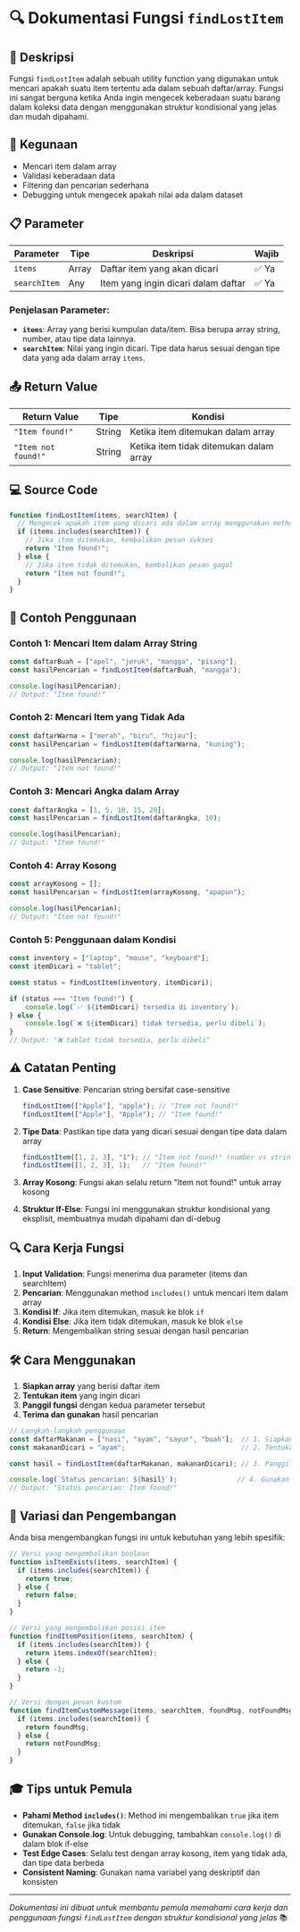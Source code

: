 # 🔍 Dokumentasi Fungsi `findLostItem`

## 📝 Deskripsi

Fungsi `findLostItem` adalah sebuah utility function yang digunakan untuk mencari apakah suatu item tertentu ada dalam sebuah daftar/array. Fungsi ini sangat berguna ketika Anda ingin mengecek keberadaan suatu barang dalam koleksi data dengan menggunakan struktur kondisional yang jelas dan mudah dipahami.

## 🎯 Kegunaan

- Mencari item dalam array
- Validasi keberadaan data
- Filtering dan pencarian sederhana
- Debugging untuk mengecek apakah nilai ada dalam dataset

## 📋 Parameter

| Parameter | Tipe | Deskripsi | Wajib |
|-----------|------|-----------|-------|
| `items` | Array | Daftar item yang akan dicari | ✅ Ya |
| `searchItem` | Any | Item yang ingin dicari dalam daftar | ✅ Ya |

### Penjelasan Parameter:

- **`items`**: Array yang berisi kumpulan data/item. Bisa berupa array string, number, atau tipe data lainnya.
- **`searchItem`**: Nilai yang ingin dicari. Tipe data harus sesuai dengan tipe data yang ada dalam array `items`.

## 📤 Return Value

| Return Value | Tipe | Kondisi |
|--------------|------|---------|
| `"Item found!"` | String | Ketika item ditemukan dalam array |
| `"Item not found!"` | String | Ketika item tidak ditemukan dalam array |

## 💻 Source Code

```javascript
function findLostItem(items, searchItem) {
  // Mengecek apakah item yang dicari ada dalam array menggunakan method includes()
  if (items.includes(searchItem)) {
    // Jika item ditemukan, kembalikan pesan sukses
    return "Item found!";
  } else {
    // Jika item tidak ditemukan, kembalikan pesan gagal
    return "Item not found!";
  }
}
```

## 🚀 Contoh Penggunaan

### Contoh 1: Mencari Item dalam Array String

```javascript
const daftarBuah = ["apel", "jeruk", "mangga", "pisang"];
const hasilPencarian = findLostItem(daftarBuah, "mangga");

console.log(hasilPencarian);
// Output: "Item found!"
```

### Contoh 2: Mencari Item yang Tidak Ada

```javascript
const daftarWarna = ["merah", "biru", "hijau"];
const hasilPencarian = findLostItem(daftarWarna, "kuning");

console.log(hasilPencarian);
// Output: "Item not found!"
```

### Contoh 3: Mencari Angka dalam Array

```javascript
const daftarAngka = [1, 5, 10, 15, 20];
const hasilPencarian = findLostItem(daftarAngka, 10);

console.log(hasilPencarian);
// Output: "Item found!"
```

### Contoh 4: Array Kosong

```javascript
const arrayKosong = [];
const hasilPencarian = findLostItem(arrayKosong, "apapun");

console.log(hasilPencarian);
// Output: "Item not found!"
```

### Contoh 5: Penggunaan dalam Kondisi

```javascript
const inventory = ["laptop", "mouse", "keyboard"];
const itemDicari = "tablet";

const status = findLostItem(inventory, itemDicari);

if (status === "Item found!") {
    console.log(`✅ ${itemDicari} tersedia di inventory`);
} else {
    console.log(`❌ ${itemDicari} tidak tersedia, perlu dibeli`);
}
// Output: "❌ tablet tidak tersedia, perlu dibeli"
```

## ⚠️ Catatan Penting

1. **Case Sensitive**: Pencarian string bersifat case-sensitive
   ```javascript
   findLostItem(["Apple"], "apple"); // "Item not found!"
   findLostItem(["Apple"], "Apple"); // "Item found!"
   ```

2. **Tipe Data**: Pastikan tipe data yang dicari sesuai dengan tipe data dalam array
   ```javascript
   findLostItem([1, 2, 3], "1"); // "Item not found!" (number vs string)
   findLostItem([1, 2, 3], 1);   // "Item found!"
   ```

3. **Array Kosong**: Fungsi akan selalu return "Item not found!" untuk array kosong

4. **Struktur If-Else**: Fungsi ini menggunakan struktur kondisional yang eksplisit, membuatnya mudah dipahami dan di-debug

## 🔍 Cara Kerja Fungsi

1. **Input Validation**: Fungsi menerima dua parameter (items dan searchItem)
2. **Pencarian**: Menggunakan method `includes()` untuk mencari item dalam array
3. **Kondisi If**: Jika item ditemukan, masuk ke blok `if`
4. **Kondisi Else**: Jika item tidak ditemukan, masuk ke blok `else`
5. **Return**: Mengembalikan string sesuai dengan hasil pencarian

## 🛠️ Cara Menggunakan

1. **Siapkan array** yang berisi daftar item
2. **Tentukan item** yang ingin dicari
3. **Panggil fungsi** dengan kedua parameter tersebut
4. **Terima dan gunakan** hasil pencarian

```javascript
// Langkah-langkah penggunaan
const daftarMakanan = ["nasi", "ayam", "sayur", "buah"];  // 1. Siapkan array
const makananDicari = "ayam";                             // 2. Tentukan item

const hasil = findLostItem(daftarMakanan, makananDicari); // 3. Panggil fungsi

console.log(`Status pencarian: ${hasil}`);               // 4. Gunakan hasil
// Output: "Status pencarian: Item found!"
```

## 🔧 Variasi dan Pengembangan

Anda bisa mengembangkan fungsi ini untuk kebutuhan yang lebih spesifik:

```javascript
// Versi yang mengembalikan boolean
function isItemExists(items, searchItem) {
  if (items.includes(searchItem)) {
    return true;
  } else {
    return false;
  }
}

// Versi yang mengembalikan posisi item
function findItemPosition(items, searchItem) {
  if (items.includes(searchItem)) {
    return items.indexOf(searchItem);
  } else {
    return -1;
  }
}

// Versi dengan pesan kustom
function findItemCustomMessage(items, searchItem, foundMsg, notFoundMsg) {
  if (items.includes(searchItem)) {
    return foundMsg;
  } else {
    return notFoundMsg;
  }
}
```

## 🎓 Tips untuk Pemula

- **Pahami Method `includes()`**: Method ini mengembalikan `true` jika item ditemukan, `false` jika tidak
- **Gunakan Console.log**: Untuk debugging, tambahkan `console.log()` di dalam blok if-else
- **Test Edge Cases**: Selalu test dengan array kosong, item yang tidak ada, dan tipe data berbeda
- **Consistent Naming**: Gunakan nama variabel yang deskriptif dan konsisten

---

*Dokumentasi ini dibuat untuk membantu pemula memahami cara kerja dan penggunaan fungsi `findLostItem` dengan struktur kondisional yang jelas* 📚
